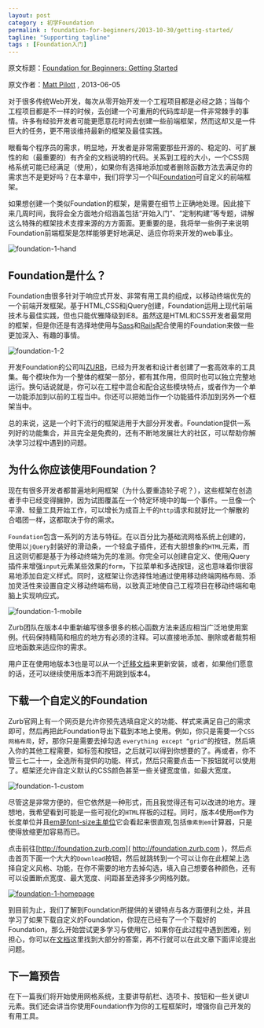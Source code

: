 ```yaml
---
layout: post
category : 初学Foundation
permalink : foundation-for-beginners/2013-10-30/getting-started/
tagline: "Supporting tagline"
tags : [Foundation入门]
---
```


原文标题：[Foundation for Beginners: Getting Started](http://webdesign.tutsplus.com/tutorials/htmlcss-tutorials/foundation-for-beginners-getting-started/)

原文作者：[Matt Pilott](http://webdesign.tutsplus.com/author/matt-pilott/) , 2013-06-05

对于很多传统Web开发，每次从零开始开发一个工程项目都是必经之路；当每个工程项目都是不一样的时候，去创建一个可重用的代码库却是一件非常棘手的事情。许多有经验开发者可能更愿意花时间去创建一些前端框架，然而这却又是一件巨大的任务，更不用谈维持最新的框架及最佳实践。

<!--break-->

眼看每个程序员的需求，明显地，开发者是非常需要那些开源的、稳定的、可扩展性的和（最重要的）有齐全的文档说明的代码。关系到工程的大小，一个CSS网格系统可能已经满足（使用），如果你有选择地添加或者删除函数方法去满足你的需求岂不是更好吗？在本章中，我们将学习一个叫[Foundation](http://foundation.zurb.com/)可自定义的前端框架。

如果想创建一个类似Foundation的框架，是需要在细节上正确地处理。因此接下来几周时间，我将会全方面地介绍涵盖包括“开始入门”、“定制构建”等专题，讲解这么特殊的框架技术支撑来源的方方面面。更重要的是，我将举一些例子来说明Foundation前端框架是怎样能够更好地满足、适应你将来开发的web事业。


![foundation-1-hand](http://pigerla.com/assets/images/20131030/foundation-1-hand.png)

## Foundation是什么？ ##

Foundation由很多针对于响应式开发、非常有用工具的组成，以移动终端优先的一个前端开发框架。基于HTML,CSS和jQuery创建，Foundation运用上现代前端技术与最佳实践，但也只能优雅降级到IE8。虽然这是HTML和CSS开发者最常用的框架，但是你还是有选择地使用与[Sass](http://foundation.zurb.com/docs/sass.html)和[Rails](http://foundation.zurb.com/docs/rails.html)配合使用的Foundation来做一些更加深入、有趣的事情。

![foundation-1-2](http://pigerla.com/assets/images/20131030/foundation-1-2.jpg)

开发Foundation的公司叫[ZURB](http://zurb.com/)，已经为开发者和设计者创建了一套高效率的工具集。每个模块作为一个整体的框架一部分，都有其作用，但同时也可以独立完整地运行。换句话说就是，你可以在工程中混合和配合这些模块特点，或者作为一个单一功能添加到以前的工程当中。你还可以把她当作一个功能插件添加到另外一个框架当中。

总的来说，这是一个时下流行的框架适用于大部分开发者。Foundation提供一系列好的功能集合，并且完全是免费的，还有不断地发展壮大的社区，可以帮助你解决学习过程中遇到的问题。

## 为什么你应该使用Foundation？ ##

现在有很多开发者都普遍地利用框架（为什么要重造轮子呢？），这些框架在创造者手中已经变得臃肿，因为试图覆盖在一个特定环境中的每一个事件。一旦像一个平滑、轻量工具开始工作，可以增长为成百上千的`http`请求和就好比一个解散的合唱团一样，这都取决于你的需求。

`Foundation`包含一系列的方法与特征。在以百分比为基础流网格系统上创建的，使用以`jQuery`封装好的滑动条，一个轻盒子插件，还有大胆想象的`HTML`元素，而且这则切都是基于为移动终端为先的准测。你完全可以创建自定义、使用jQuery插件来增强`input`元素某些效果的`form`，下拉菜单和多选按钮，这也意味着你很容易地添加自定义样式。同时，这框架让你选择性地通过使用移动终端网格布局、添加灵活性来设置自定义移动终端布局，以致真正地使自己工程项目在移动终端和电脑上实现响应式。

![foundation-1-mobile](http://pigerla.com/assets/images/20131030/foundation-1-mobile.png)

Zurb团队在版本4中重新编写很多很多的核心函数方法来适应相当广泛地使用案例。代码保持精简和相应的地方有必须的注释。可以直接地添加、删除或者裁剪相应地函数来适应你的需求。

用户正在使用地版本3也是可以从一个[迁移文档](http://foundation.zurb.com/migration.php)来更新安装，或者，如果他们愿意的话，还可以继续使用版本3而不用跳到版本4。

## 下载一个自定义的Foundation ##

Zurb官网上有一个网页是允许你预先选填自定义的功能、样式来满足自己的需求即可，然后再把此Foundation导出下载到本地上使用。例如，你只是需要一个`CSS网格布局`，好，那你只是需要去掉勾选 `everything except “grid”`的按钮，然后填入你的其他工程需要，如标签和按钮，之后就可以得到你想要的了。再或者，你不管三七二十一，全选所有提供的功能、样式，然后只需要点击一下按钮就可以使用了。框架还允许自定义默认的CSS颜色甚至一些关键宽度值，如最大宽度。

![foundation-1-custom](http://pigerla.com/assets/images/20131030/foundation-1-custom.png)

尽管这是非常方便的，但它依然是一种形式，而且我觉得还有可以改进的地方。理想地，我希望看到可能是一些可视化的`HTML`样板的过程。同时，版本4使用`em`作为长度单位并且[em是font-size主单位](http://hub.tutsplus.com/articles/taking-the-erm-out-of-ems--webdesign-12321)它会看起来很直观,包括`像素到em`计算器，只是使得放缩更加容易而已。

点击前往[http://foundation.zurb.com]( http://foundation.zurb.com )，然后点击首页下面一个大大的`Download`按钮，然后就跳转到一个可以让你在此框架上选择自定义风格、功能，在你不需要的地方去掉勾选，填入自己想要各种颜色，还有可以设置断点宽度、最大宽度、间距甚至选择多少网格列数。

[![foundation-1-homepage](http://pigerla.com/assets/images/20131030/foundation-1-homepage.png)](http://cdn.tutsplus.com/webdesign.tutsplus.com/uploads/2013/06/foundation-1-homepage.png)

到目前为止，我们了解到Foundation所提供的关键特点与各方面便利之处，并且学习了如果下载自定义的Foundation，你现在已经有了一个下载好的Foundation，那么开始尝试更多学习与使用它，如果你在此过程中遇到困难，别担心，你可以在[文档](http://foundation.zurb.com/docs)这里找到大部分的答案，再不行就可以在此文章下面评论提出问题。

## 下一篇预告 ##

在下一篇我们将开始使用网格系统，主要讲导航栏、选项卡、按钮和一些关键UI元素。我们还会讲当你使用Foundation作为你的工程框架时，增强你自己开发的有用工具。













